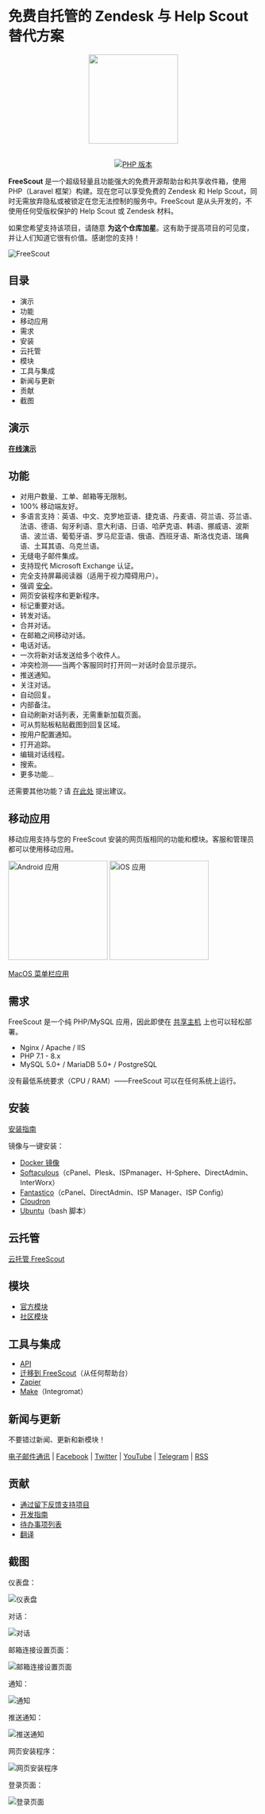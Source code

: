 # 免费自托管的 Zendesk 与 Help Scout 替代方案

<div align="center">

<img src="https://raw.githubusercontent.com/freescout-help-desk/freescout/master/public/img/logo-300.png" width="180" height="180" />
<br/><br/>

[![PHP 版本](https://freescout-helpdesk.github.io/img/badges/PHP-7.1%2B-blue.svg)](https://github.com/freescout-help-desk/freescout#requirements)

</div>

**FreeScout** 是一个超级轻量且功能强大的免费开源帮助台和共享收件箱，使用 PHP（Laravel 框架）构建。现在您可以享受免费的 Zendesk 和 Help Scout，同时无需放弃隐私或被锁定在您无法控制的服务中。FreeScout 是从头开发的，不使用任何受版权保护的 Help Scout 或 Zendesk 材料。

如果您希望支持该项目，请随意 **为这个仓库加星**。这有助于提高项目的可见度，并让人们知道它很有价值。感谢您的支持！

![FreeScout](https://freescout-helpdesk.github.io/img/screenshots/screenshot.png)

## 目录
   * 演示
   * 功能
   * 移动应用
   * 需求
   * 安装
   * 云托管
   * 模块
   * 工具与集成
   * 新闻与更新
   * 贡献
   * 截图

## 演示

**[在线演示](https://demo.freescout.net)**

## 功能

  * 对用户数量、工单、邮箱等无限制。
  * 100% 移动端友好。
  * 多语言支持：英语、中文、克罗地亚语、捷克语、丹麦语、荷兰语、芬兰语、法语、德语、匈牙利语、意大利语、日语、哈萨克语、韩语、挪威语、波斯语、波兰语、葡萄牙语、罗马尼亚语、俄语、西班牙语、斯洛伐克语、瑞典语、土耳其语、乌克兰语。
  * 无缝电子邮件集成。
  * 支持现代 Microsoft Exchange 认证。
  * 完全支持屏幕阅读器（适用于视力障碍用户）。
  * 强调 [安全](https://freescout.net/security)。
  * 网页安装程序和更新程序。
  * 标记重要对话。
  * 转发对话。
  * 合并对话。
  * 在邮箱之间移动对话。
  * 电话对话。
  * 一次将新对话发送给多个收件人。
  * 冲突检测——当两个客服同时打开同一对话时会显示提示。
  * 推送通知。
  * 关注对话。
  * 自动回复。
  * 内部备注。
  * 自动刷新对话列表，无需重新加载页面。
  * 可从剪贴板粘贴截图到回复区域。
  * 按用户配置通知。
  * 打开追踪。
  * 编辑对话线程。
  * 搜索。
  * 更多功能...

还需要其他功能？请 [在此处](https://freescout.net/request-feature/) 提出建议。

## 移动应用

移动应用支持与您的 FreeScout 安装的网页版相同的功能和模块。客服和管理员都可以使用移动应用。

<a href="https://freescout.net/android-app/" target="_blank" rel="nofollow"><img alt="Android 应用" src="https://freescout-helpdesk.github.io/img/apps/android.png" width="200px" /></a> <a href="https://freescout.net/ios-app/" target="_blank" rel="nofollow"><img alt="iOS 应用" src="https://freescout-helpdesk.github.io/img/apps/ios.png?v=1" width="200px" /></a>

[MacOS 菜单栏应用](https://github.com/jonalaniz/scouter)

## 需求

FreeScout 是一个纯 PHP/MySQL 应用，因此即使在 [共享主机](https://github.com/freescout-help-desk/freescout/wiki/Choosing-a-Server) 上也可以轻松部署。

  * Nginx / Apache / IIS
  * PHP 7.1 - 8.x
  * MySQL 5.0+ / MariaDB 5.0+ / PostgreSQL

没有最低系统要求（CPU / RAM）——FreeScout 可以在任何系统上运行。

## 安装

[安装指南](https://github.com/freescout-help-desk/freescout/wiki/Installation-Guide)

镜像与一键安装：

* [Docker 镜像](http://freescout.net/docker/)
* [Softaculous](http://www.softaculous.com/apps/customersupport/FreeScout)（cPanel、Plesk、ISPmanager、H-Sphere、DirectAdmin、InterWorx）
* [Fantastico](http://ff3.netenberg.com/visitors/scripts/freescout/view)（cPanel、DirectAdmin、ISP Manager、ISP Config）
* [Cloudron](https://cloudron.io/store/net.freescout.cloudronapp.html)
* [Ubuntu](https://github.com/freescout-help-desk/freescout/wiki/Installation-Guide#interactive-installation-bash-script-ubuntu)（bash 脚本）

## 云托管

[云托管 FreeScout](https://freescout.net/cloud-hosted/)

## 模块

* [官方模块](https://freescout.net/modules/)
* [社区模块](https://freescout.net/community-modules/)

## 工具与集成

  * [API](https://api-docs.freescout.net/)
  * [迁移到 FreeScout](http://freescout.net/migrate/)（从任何帮助台）
  * [Zapier](https://freescout.net/zapier/)
  * [Make](https://freescout.net/make-integration/)（Integromat）

## 新闻与更新

不要错过新闻、更新和新模块！

[电子邮件通讯](https://freescout.net/subscribe/) | [Facebook](https://freescout.net/facebook/) | [Twitter](https://freescout.net/twitter/) | [YouTube](https://freescout.net/youtube/) | [Telegram](https://freescout.net/telegram/) | [RSS](https://freescout.net/feed/)

## 贡献

* [通过留下反馈支持项目](https://github.com/freescout-help-desk/freescout/issues/288)
* [开发指南](https://github.com/freescout-help-desk/freescout/wiki/Development-Guide)
* [待办事项列表](https://github.com/freescout-help-desk/freescout/labels/help%20wanted)
* [翻译](https://github.com/freescout-help-desk/freescout/wiki/Translate)

## 截图

仪表盘：

![仪表盘](https://freescout-helpdesk.github.io/img/screenshots/dashboard.png)

对话：

![对话](https://freescout-helpdesk.github.io/img/screenshots/conversation.png)

邮箱连接设置页面：

![邮箱连接设置页面](https://freescout-helpdesk.github.io/img/screenshots/mailbox-connection.png)

通知：

![通知](https://freescout-helpdesk.github.io/img/screenshots/notifications.png)

推送通知：

![推送通知](https://freescout-helpdesk.github.io/img/screenshots/push.png)

网页安装程序：

![网页安装程序](https://freescout-helpdesk.github.io/img/screenshots/installer.png)

登录页面：

![登录页面](https://freescout-helpdesk.github.io/img/screenshots/freescout-login.png)